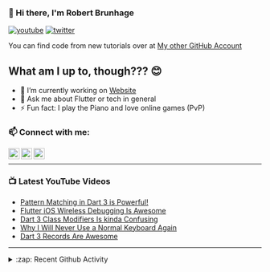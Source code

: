 ### 👋 Hi there, I'm Robert Brunhage

[![youtube](https://img.shields.io/static/v1?label=@RobertBrunhage&message=Subscribe&logo=YouTube&color=FF0000&style=for-the-badge)](http://bit.ly/2SUyRhx)
[![twitter](https://img.shields.io/twitter/follow/robertbrunhage?color=%231DA1F2&logo=twitter&style=for-the-badge)](https://twitter.com/intent/follow?original_referer=https%3A%2F%2Fgithub.com%2Frobertbrunhage&screen_name=robertbrunhage)

You can find code from new tutorials over at [My other GitHub Account](https://github.com/Robert-Brunhage-Organization)

## What am I up to, though??? 😊
- 🔭 I’m currently working on [Website](https://robertbrunhage.com)
- 💬 Ask me about Flutter or tech in general
- ⚡ Fun fact: I play the Piano and love online games (PvP)

### 📫 Connect with me:

[<img align="left" alt="RobertBrunhage | YouTube" width="22px" src="https://cdn.jsdelivr.net/npm/simple-icons@v3/icons/youtube.svg" />][youtube]
[<img align="left" alt="RobertBrunhage | Twitter" width="22px" src="https://cdn.jsdelivr.net/npm/simple-icons@v3/icons/twitter.svg" />][twitter]
[<img align="left" alt="RobertBrunhageDev | Instagram" width="22px" src="https://cdn.jsdelivr.net/npm/simple-icons@v3/icons/instagram.svg" />][instagram]

<br />

---

### 📺 Latest YouTube Videos
<!-- YOUTUBE:START -->
- [Pattern Matching in Dart 3 is Powerful!](https://www.youtube.com/watch?v=j3fzeDpd2ts)
- [Flutter iOS Wireless Debugging Is Awesome](https://www.youtube.com/watch?v=atbStqnPXC8)
- [Dart 3 Class Modifiers Is kinda Confusing](https://www.youtube.com/watch?v=Od49lG0ez0o)
- [Why I Will Never Use a Normal Keyboard Again](https://www.youtube.com/watch?v=t4KCvFumRMs)
- [Dart 3 Records Are Awesome](https://www.youtube.com/watch?v=aWOyc3HG9XM)
<!-- YOUTUBE:END -->

---

<details>
  <summary>:zap: Recent Github Activity</summary>
  
<!--START_SECTION:activity-->
1. 🗣 Commented on [#24721](https://github.com/neovim/neovim/issues/24721#issuecomment-1678815303) in [neovim/neovim](https://github.com/neovim/neovim)
2. 🗣 Commented on [#24721](https://github.com/neovim/neovim/issues/24721#issuecomment-1678766381) in [neovim/neovim](https://github.com/neovim/neovim)
3. ❗ Opened issue [#24721](https://github.com/neovim/neovim/issues/24721) in [neovim/neovim](https://github.com/neovim/neovim)
4. 🎉 Merged PR [#129](https://github.com/RobertBrunhage/website/pull/129) in [RobertBrunhage/website](https://github.com/RobertBrunhage/website)
5. 💪 Opened PR [#129](https://github.com/RobertBrunhage/website/pull/129) in [RobertBrunhage/website](https://github.com/RobertBrunhage/website)
<!--END_SECTION:activity-->

</details>

[twitter]: https://twitter.com/robertbrunhage
[youtube]: https://youtube.com/c/robertbrunhage
[instagram]: https://instagram.com/robertbrunhagedev
